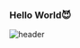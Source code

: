 ### Hello World😈
<div align="LAFT">
  
![header](https://capsule-render.vercel.app/api?type=slice_render&animation=fadeIn)
</div>

